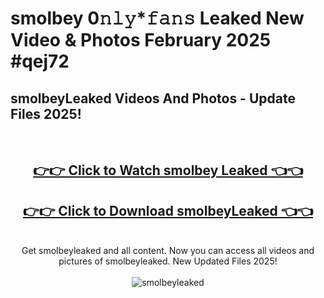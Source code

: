 # smolbey 0𝚗𝚕𝚢*𝚏𝚊𝚗𝚜 Leaked New Video & Photos February 2025 #qej72

<h2>smolbeyLeaked Videos And Photos - Update Files 2025!</h2>
<br>
<div align="center">
<h2><a href="https://mediaupload.pro?title=smolbey&ref=11F" rel="nofollow">👉👉 Click to Watch smolbey Leaked 👈👈</a></h2>
<h2><a href="https://mediaupload.pro?title=smolbey&ref=11F" rel="nofollow">👉👉 Click to Download smolbeyLeaked 👈👈</a></h2>
<br>
Get smolbeyleaked and all content. Now you can access all videos and pictures of smolbeyleaked. New Updated Files 2025!
<br>
<br>
<a href="https://mediaupload.pro?title=smolbey&ref=11F" rel="nofollow" data-target="animated-image.originalLink"><img src="https://i.ibb.co/Gkj2r4b/banner.png" alt="smolbeyleaked" style="max-width: 100%; display: inline-block;" data-target="animated-image.originalImage"></a>
</div>
<br>


